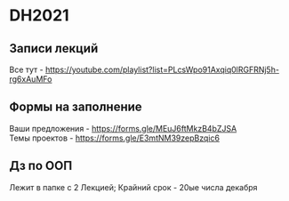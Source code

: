 # DH2021

## Записи лекций
Все тут - https://youtube.com/playlist?list=PLcsWpo91Axqiq0lRGFRNj5h-rg6xAuMFo

## Формы на заполнение
Ваши предложения - https://forms.gle/MEuJ6ftMkzB4bZJSA  
Темы проектов - https://forms.gle/E3mtNM39zepBzqic6

## Дз по ООП
Лежит в папке с 2 Лекцией; Крайний срок - 20ые числа декабря